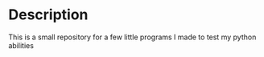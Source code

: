 # Description
This is a small repository for a few little programs I made to test my python abilities
